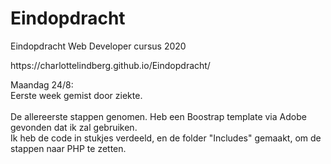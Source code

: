 # Eindopdracht
Eindopdracht Web Developer cursus 2020

<p> https://charlottelindberg.github.io/Eindopdracht/

Maandag 24/8: <br>
Eerste week gemist door ziekte. <br>
<br>De allereerste stappen genomen. Heb een Boostrap template via Adobe gevonden dat ik zal gebruiken.
<br>Ik heb de code in stukjes verdeeld, en de folder "Includes" gemaakt, om de stappen naar PHP te zetten.
